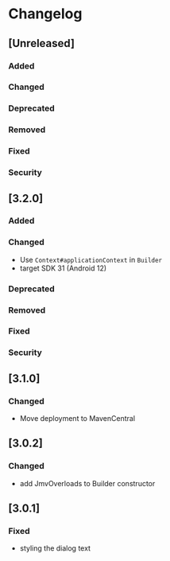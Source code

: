 # Changelog

## [Unreleased]
### Added

### Changed

### Deprecated

### Removed

### Fixed

### Security

## [3.2.0]
### Added

### Changed
- Use `Context#applicationContext` in `Builder`
- target SDK 31 (Android 12)

### Deprecated

### Removed

### Fixed

### Security

## [3.1.0]
### Changed
- Move deployment to MavenCentral

## [3.0.2]
### Changed
- add JmvOverloads to Builder constructor

## [3.0.1]
### Fixed
- styling the dialog text